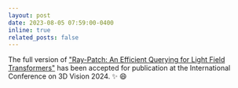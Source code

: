 ```yaml
---
layout: post
date: 2023-08-05 07:59:00-0400
inline: true
related_posts: false
---
```


The full version of  <a href="https://github.com/tberriel/RayPatchQuerying/tree/main">"Ray-Patch: An Efficient Querying for Light Field Transformers"</a> has been accepted for publication at the International Conference on 3D Vision 2024. :sparkles: :smile:

